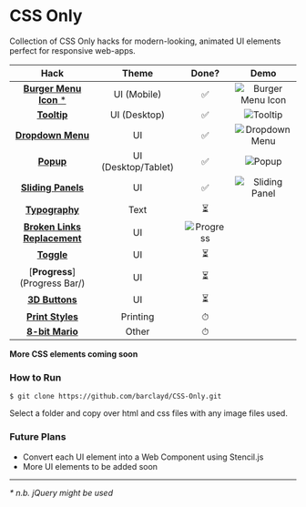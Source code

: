 # CSS Only

Collection of CSS Only hacks for modern-looking, animated UI elements perfect for responsive web-apps.

| Hack        | Theme           | Done?  | Demo |
| :-------------: |:-------------:| :-----:| :-----:|
| [**Burger Menu Icon** *](BurgerMenuIcon/)  | UI (Mobile) | ✅ |  ![Burger Menu Icon](https://user-images.githubusercontent.com/39765499/50542479-11143080-0bb6-11e9-8e9d-454df8b3b4d0.gif)|
| [**Tooltip**](Tooltip/)    | UI (Desktop)      | ✅ |![Tooltip](https://user-images.githubusercontent.com/39765499/50543323-2d6f9780-0bcd-11e9-8fd0-b6fac0a17558.gif)|
| [**Dropdown Menu**](DropdownMenu/)|  UI     |    ✅ |![Dropdown Menu](https://user-images.githubusercontent.com/39765499/50563689-f3121180-0d16-11e9-874f-4e9c89b693e7.gif)|
| [**Popup**](Popup/) | UI (Desktop/Tablet)     | ✅ |![Popup](https://user-images.githubusercontent.com/39765499/50573245-4bedb280-0dc8-11e9-9121-28dd86d264d5.gif)|
| [**Sliding Panels**](SlidingPanels/) | UI   | ✅ |![Sliding Panel](https://user-images.githubusercontent.com/39765499/50638716-b2084000-0f56-11e9-9cff-af9a2e92d7dc.gif)|
| [**Typography**](Typography/) | Text   | ⏳ ||
| [**Broken Links Replacement**](BrokenLinks/) | UI   | ![Progress](http://progressed.io/bar/10?title=progress)   ||
| [**Toggle**](Toggle/) | UI   | ⏳ ||
| [**Progress**](Progress Bar/) | UI   | ⏳ ||
| [**3D Buttons**](3DButtons/) | UI   | ⏳ ||
| [**Print Styles**](PrintStyles/) | Printing   | ⏱ ||
| [**8-bit Mario**](8-bitMario/) | Other   | ⏱ ||


**More CSS elements coming soon**

### How to Run
```
$ git clone https://github.com/barclayd/CSS-Only.git
```
Select a folder and copy over html and css files with any image files used.

### Future Plans

* Convert each UI element into a Web Component using Stencil.js
* More UI elements to be added soon

---

_* n.b. jQuery might be used_
